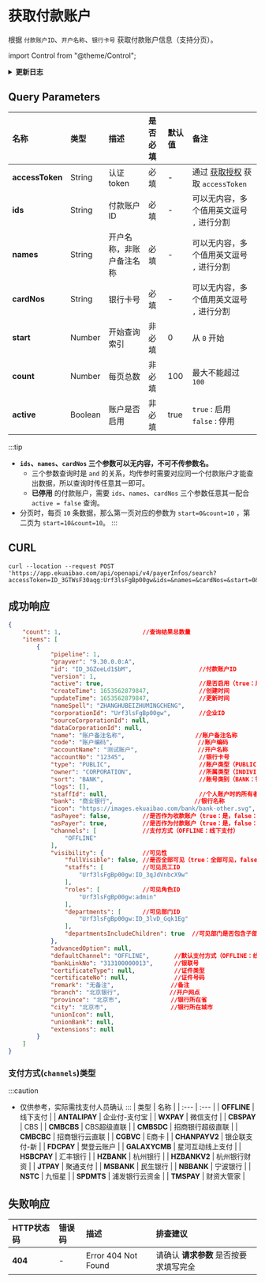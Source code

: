 # 获取付款账户
根据 `付款账户ID`、`开户名称`、`银行卡号` 获取付款账户信息（支持分页）。

import Control from "@theme/Control";

<Control
method="GET"
url="/api/openapi/v4/payerInfos/search"
/>

<details>
  <summary><b>更新日志</b></summary>
  <div>

  [**1.6.0**](/updateLog/update-log#160) -> 🆕 新增了本接口。<br/>

  </div>
</details>

## Query Parameters

| 名称 | 类型 | 描述 | 是否必填 | 默认值 | 备注 |
| :--- | :--- | :--- | :--- |:--- | :--- |
| **accessToken** | String  | 认证token   | 必填  | - | 通过 [获取授权](/docs/open-api/getting-started/auth) 获取 `accessToken` |
| **ids**         | String  | 付款账户ID   | 必填 | - | 可以无内容，多个值用英文逗号 `,` 进行分割 |
| **names**       | String  | 开户名称，非账户备注名称 | 必填 | - | 可以无内容，多个值用英文逗号 `,` 进行分割 |
| **cardNos**     | String  | 银行卡号     | 必填 | - | 可以无内容，多个值用英文逗号 `,` 进行分割 |
| **start**       | Number  | 开始查询索引  | 非必填 | 0 | 从 `0` 开始 |
| **count**       | Number  | 每页总数     | 非必填 | 100 | 最大不能超过 `100` |
| **active**      | Boolean | 账户是否启用  | 非必填 | true | `true` : 启用 &emsp; `false` : 停用 |

:::tip
- **`ids`、`names`、`cardNos` 三个参数可以无内容，不可不传参数名。**
  - 三个参数查询时是 `and` 的关系，均传参时需要对应同一个付款账户才能查出数据，所以查询时传任意其一即可。
  - **已停用** 的付款账户，需要 `ids`、`names`、`cardNos` 三个参数任意其一配合 `active = false` 查询。
- 分页时，每页 `10` 条数据，那么第一页对应的参数为 `start=0&count=10` ，第二页为 `start=10&count=10`。
:::

## CURL
```shell
curl --location --request POST 'https://app.ekuaibao.com/api/openapi/v4/payerInfos/search?accessToken=ID_3GTWsF30aqg:Urf3lsFgBp00gw&ids=&names=&cardNos=&start=0&count=100&active=true'
```

## 成功响应
```json
{
    "count": 1,                       //查询结果总数量
    "items": [
        {
            "pipeline": 1,
            "grayver": "9.30.0.0:A",
            "id": "ID_3GZoeLd1$bM",                   //付款账户ID
            "version": 1,
            "active": true,                           //是否启用（true：启用，false：停用）
            "createTime": 1653562879847,              //创建时间
            "updateTime": 1653562879847,              //更新时间
            "nameSpell": "ZHANGHUBEIZHUMINGCHENG",
            "corporationId": "Urf3lsFgBp00gw",        //企业ID
            "sourceCorporationId": null,
            "dataCorporationId": null,
            "name": "账户备注名称",                    //账户备注名称  
            "code": "账户编码",                        //账户编码
            "accountName": "测试账户",                 //开户名称
            "accountNo": "12345",                     //银行卡号
            "type": "PUBLIC",                         //账户类型（PUBLIC：对公账户，PERSONAL：个人账户）
            "owner": "CORPORATION",                   //所属类型（INDIVIDUAL：个人，CORPORATION：企业）
            "sort": "BANK",                           //账号类别（BANK：银行卡，ALIPAY：支付宝，OVERSEABANK：海外账号，CHECK：支票，ACCEPTANCEBILL：承兑汇票，OTHER：其他，WALLET：钱包）
            "logs": [],
            "staffId": null,                          //个人账户时的所有者ID
            "bank": "商业银行",                       //银行名称
            "icon": "https://images.ekuaibao.com/bank/bank-other.svg",
            "asPayee": false,         //是否作为收款账户（true：是，false：否）
            "asPayer": true,          //是否作为付款账户（true：是，false：否）
            "channels": [             //支付方式（OFFLINE：线下支付）
                "OFFLINE"
            ],
            "visibility": {           //可见性
                "fullVisible": false, //是否全部可见（true：全部可见，false：指定人员可见）
                "staffs": [           //可见员工ID
                    "Urf3lsFgBp00gw:ID_3qJdVnbcX9w"
                ],
                "roles": [            //可见角色ID
                    "Urf3lsFgBp00gw:admin"
                ],
                "departments": [      //可见部门ID
                    "Urf3lsFgBp00gw:ID_3lvD_Gqk1Eg"
                ],
                "departmentsIncludeChildren": true  //可见部门是否包含子部门（true：是，false：否）
            },
            "advancedOption": null,
            "defaultChannel": "OFFLINE",       //默认支付方式（OFFLINE：线下支付）
            "bankLinkNo": "313100000013",      //银联号
            "certificateType": null,           //证件类型
            "certificateNo": null,             //证件号码
            "remark": "无备注",                //备注
            "branch": "北京银行",              //开户网点
            "province": "北京市",              //银行所在省
            "city": "北京市",                  //银行所在城市
            "unionIcon": null,
            "unionBank": null,
            "extensions": null
        }
    ]
}
```

### 支付方式(`channels`)类型
:::caution
- 仅供参考，实际需找支付人员确认
:::
| 类型 | 名称 |
| :--- | :--- | 
| **OFFLINE** | 线下支付 |
| **ANTALIPAY** | 企业付-支付宝 |
| **WXPAY** | 微信支付 |
| **CBSPAY** | CBS |
| **CMBCBS** | CBS超级直联 |
| **CMBSDC** | 招商银行超级直联 |
| **CMBCBC** | 招商银行云直联 |
| **CGBVC** | E商卡 |
| **CHANPAYV2** | 银企联支付-新 |
| **FDCPAY** | 樊登云账户 |
| **GALAXYCMB** | 星河互动线上支付 |
| **HSBCPAY** | 汇丰银行 |
| **HZBANK** | 杭州银行 |
| **HZBANKV2** | 杭州银行财资 |
| **JTPAY** | 聚通支付 |
| **MSBANK** | 民生银行 |
| **NBBANK** | 宁波银行 |
| **NSTC** | 九恒星 |
| **SPDMTS** | 浦发银行云资金 |
| **TMSPAY** | 财资大管家 |

## 失败响应

| HTTP状态码 | 错误码 | 描述 | 排查建议 |
| :--- | :--- | :--- | :--- |
| **404** | - | Error 404 Not Found | 请确认 **请求参数** 是否按要求填写完全 | 

